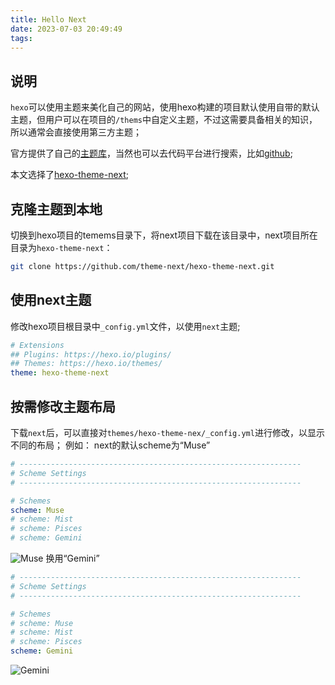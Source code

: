 ```yaml
---
title: Hello Next
date: 2023-07-03 20:49:49
tags:
---
```

## 说明
`hexo`可以使用主题来美化自己的网站，使用hexo构建的项目默认使用自带的默认主题，但用户可以在项目的`/thems`中自定义主题，不过这需要具备相关的知识，所以通常会直接使用第三方主题；

官方提供了自己的[主题库](https://hexo.io/themes)，当然也可以去代码平台进行搜索，比如[github](https://github.com);

本文选择了[hexo-theme-next](https://github.com/theme-next/hexo-theme-next);

## 克隆主题到本地
切换到hexo项目的temems目录下，将next项目下载在该目录中，next项目所在目录为`hexo-theme-next`：
```bash
git clone https://github.com/theme-next/hexo-theme-next.git
```

## 使用next主题
修改hexo项目根目录中`_config.yml`文件，以使用`next`主题;
```yml
# Extensions
## Plugins: https://hexo.io/plugins/
## Themes: https://hexo.io/themes/
theme: hexo-theme-next
```

## 按需修改主题布局
下载`next`后，可以直接对`themes/hexo-theme-nex/_config.yml`进行修改，以显示不同的布局；
例如：
next的默认scheme为“Muse”
```yml
# ---------------------------------------------------------------
# Scheme Settings
# ---------------------------------------------------------------

# Schemes
scheme: Muse
# scheme: Mist
# scheme: Pisces
# scheme: Gemini
```
![Muse](next-scheme-Muse.png)
换用“Gemini”
```yml
# ---------------------------------------------------------------
# Scheme Settings
# ---------------------------------------------------------------

# Schemes
# scheme: Muse
# scheme: Mist
# scheme: Pisces
scheme: Gemini
```
![Gemini](next-scheme-Gemini.png)
